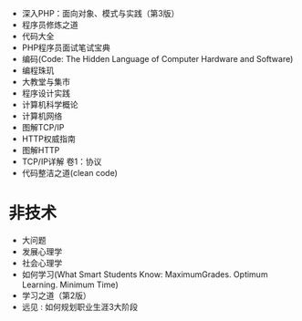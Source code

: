 - 深入PHP：面向对象、模式与实践（第3版）
- 程序员修炼之道
- 代码大全
- PHP程序员面试笔试宝典
- 编码(Code: The Hidden Language of Computer Hardware and Software)
- 编程珠玑
- 大教堂与集市
- 程序设计实践
- 计算机科学概论
- 计算机网络
- 图解TCP/IP
- HTTP权威指南
- 图解HTTP
- TCP/IP详解 卷1：协议
- 代码整洁之道(clean code)

# 非技术
- 大问题
- 发展心理学
- 社会心理学
- 如何学习(What Smart Students Know: MaximumGrades. Optimum Learning. Minimum Time)
- 学习之道（第2版）
- 远见 : 如何规划职业生涯3大阶段

